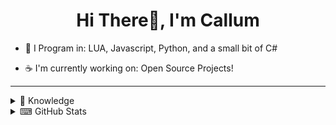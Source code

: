 <h1 align="center">Hi There👋, I'm Callum</h1>

- 🌱 I Program in: LUA, Javascript, Python, and a small bit of C#

- ☕ I'm currently working on: Open Source Projects!
    
--- 

<details>
  <summary>🧠 Knowledge</summary>
  
<p align="left">
    <h1 align="center">Coding Languages</h1>
<img src="https://github.com/devicons/devicon/blob/master/icons/python/python-original.svg" alt="python" width="40" height="40"/>
<img src="https://github.com/devicons/devicon/blob/master/icons/lua/lua-original.svg" alt="lua" width="40" height="40"/>
<img src="https://github.com/devicons/devicon/blob/master/icons/nodejs/nodejs-original.svg" alt="nodejs" width="40" height="40"/>
<img src="https://github.com/devicons/devicon/blob/master/icons/csharp/csharp-original.svg" alt="csharp" width="40" height="40"/>
    <br>
    <h1 align="center">Other</h1>
<img src="https://github.com/devicons/devicon/blob/master/icons/express/express-original.svg" alt="ejs" width="40" height="40"/>
<img src="https://github.com/devicons/devicon/blob/master/icons/mysql/mysql-original.svg" alt="ejs" width="40" height="40"/>
</p>
</details>


<details>
  <summary>⌨ GitHub Stats</summary>
  <img align="center" src="https://github-readme-stats.vercel.app/api/top-langs/?username=callum1337" alt="beast"/>
  <img align="center" src="https://github-readme-stats.vercel.app/api?username=callum1337&show_icons=true" alt="beast"/>
</details>

